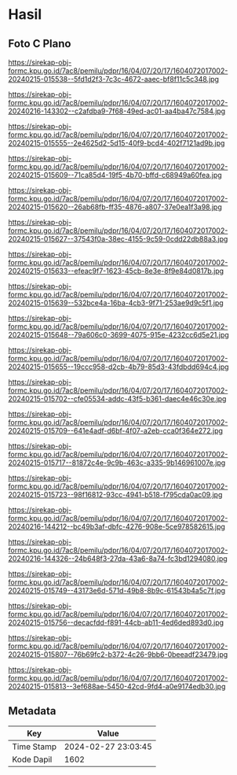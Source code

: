 # Hasil

## Foto C Plano

https://sirekap-obj-formc.kpu.go.id/7ac8/pemilu/pdpr/16/04/07/20/17/1604072017002-20240215-015538--5fd1d2f3-7c3c-4672-aaec-bf8f11c5c348.jpg

https://sirekap-obj-formc.kpu.go.id/7ac8/pemilu/pdpr/16/04/07/20/17/1604072017002-20240216-143302--c2afdba9-7f68-49ed-ac01-aa4ba47c7584.jpg

https://sirekap-obj-formc.kpu.go.id/7ac8/pemilu/pdpr/16/04/07/20/17/1604072017002-20240215-015555--2e4625d2-5d15-40f9-bcd4-402f7121ad9b.jpg

https://sirekap-obj-formc.kpu.go.id/7ac8/pemilu/pdpr/16/04/07/20/17/1604072017002-20240215-015609--71ca85d4-19f5-4b70-bffd-c68949a60fea.jpg

https://sirekap-obj-formc.kpu.go.id/7ac8/pemilu/pdpr/16/04/07/20/17/1604072017002-20240215-015620--26ab68fb-ff35-4876-a807-37e0ea1f3a98.jpg

https://sirekap-obj-formc.kpu.go.id/7ac8/pemilu/pdpr/16/04/07/20/17/1604072017002-20240215-015627--37543f0a-38ec-4155-9c59-0cdd22db88a3.jpg

https://sirekap-obj-formc.kpu.go.id/7ac8/pemilu/pdpr/16/04/07/20/17/1604072017002-20240215-015633--efeac9f7-1623-45cb-8e3e-8f9e84d0817b.jpg

https://sirekap-obj-formc.kpu.go.id/7ac8/pemilu/pdpr/16/04/07/20/17/1604072017002-20240215-015639--532bce4a-16ba-4cb3-9f71-253ae9d9c5f1.jpg

https://sirekap-obj-formc.kpu.go.id/7ac8/pemilu/pdpr/16/04/07/20/17/1604072017002-20240215-015648--79a606c0-3699-4075-915e-4232cc6d5e21.jpg

https://sirekap-obj-formc.kpu.go.id/7ac8/pemilu/pdpr/16/04/07/20/17/1604072017002-20240215-015655--19ccc958-d2cb-4b79-85d3-43fdbdd694c4.jpg

https://sirekap-obj-formc.kpu.go.id/7ac8/pemilu/pdpr/16/04/07/20/17/1604072017002-20240215-015702--cfe05534-addc-43f5-b361-daec4e46c30e.jpg

https://sirekap-obj-formc.kpu.go.id/7ac8/pemilu/pdpr/16/04/07/20/17/1604072017002-20240215-015709--641e4adf-d6bf-4f07-a2eb-cca0f364e272.jpg

https://sirekap-obj-formc.kpu.go.id/7ac8/pemilu/pdpr/16/04/07/20/17/1604072017002-20240215-015717--81872c4e-9c9b-463c-a335-9b146961007e.jpg

https://sirekap-obj-formc.kpu.go.id/7ac8/pemilu/pdpr/16/04/07/20/17/1604072017002-20240215-015723--98f16812-93cc-4941-b518-f795cda0ac09.jpg

https://sirekap-obj-formc.kpu.go.id/7ac8/pemilu/pdpr/16/04/07/20/17/1604072017002-20240216-144212--bc49b3af-dbfc-4276-908e-5ce978582615.jpg

https://sirekap-obj-formc.kpu.go.id/7ac8/pemilu/pdpr/16/04/07/20/17/1604072017002-20240216-144326--24b648f3-27da-43a6-8a74-fc3bd1294080.jpg

https://sirekap-obj-formc.kpu.go.id/7ac8/pemilu/pdpr/16/04/07/20/17/1604072017002-20240215-015749--43173e6d-571d-49b8-8b9c-61543b4a5c7f.jpg

https://sirekap-obj-formc.kpu.go.id/7ac8/pemilu/pdpr/16/04/07/20/17/1604072017002-20240215-015756--decacfdd-f891-44cb-ab11-4ed6ded893d0.jpg

https://sirekap-obj-formc.kpu.go.id/7ac8/pemilu/pdpr/16/04/07/20/17/1604072017002-20240215-015807--76b69fc2-b372-4c26-9bb6-0beeadf23479.jpg

https://sirekap-obj-formc.kpu.go.id/7ac8/pemilu/pdpr/16/04/07/20/17/1604072017002-20240215-015813--3ef688ae-5450-42cd-9fd4-a0e9174edb30.jpg


## Metadata

| Key        | Value               |
| ---------- | ------------------- |
| Time Stamp | 2024-02-27 23:03:45 |
| Kode Dapil | 1602                |



